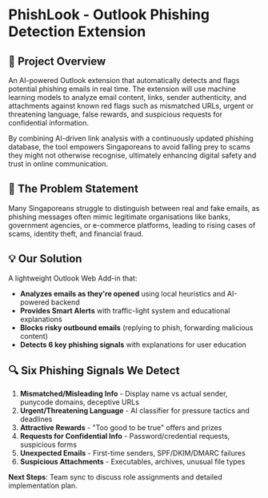 # PhishLook - Outlook Phishing Detection Extension

## 🎯 Project Overview

An AI-powered Outlook extension that automatically detects and flags potential phishing emails in real time. The extension will use machine learning models to analyze email content, links, sender authenticity, and attachments against known red flags such as mismatched URLs, urgent or threatening language, false rewards, and suspicious requests for confidential information.

By combining AI-driven link analysis with a continuously updated phishing database, the tool empowers Singaporeans to avoid falling prey to scams they might not otherwise recognise, ultimately enhancing digital safety and trust in online communication.

## 🚨 The Problem Statement

Many Singaporeans struggle to distinguish between real and fake emails, as phishing messages often mimic legitimate organisations like banks, government agencies, or e-commerce platforms, leading to rising cases of scams, identity theft, and financial fraud.

## 💡 Our Solution

A lightweight Outlook Web Add-in that:

- **Analyzes emails as they're opened** using local heuristics and AI-powered backend
- **Provides Smart Alerts** with traffic-light system and educational explanations
- **Blocks risky outbound emails** (replying to phish, forwarding malicious content)
- **Detects 6 key phishing signals** with explanations for user education

## 🔍 Six Phishing Signals We Detect

1. **Mismatched/Misleading Info** - Display name vs actual sender, punycode domains, deceptive URLs
2. **Urgent/Threatening Language** - AI classifier for pressure tactics and deadlines
3. **Attractive Rewards** - "Too good to be true" offers and prizes
4. **Requests for Confidential Info** - Password/credential requests, suspicious forms
5. **Unexpected Emails** - First-time senders, SPF/DKIM/DMARC failures
6. **Suspicious Attachments** - Executables, archives, unusual file types

**Next Steps**: Team sync to discuss role assignments and detailed implementation plan.
